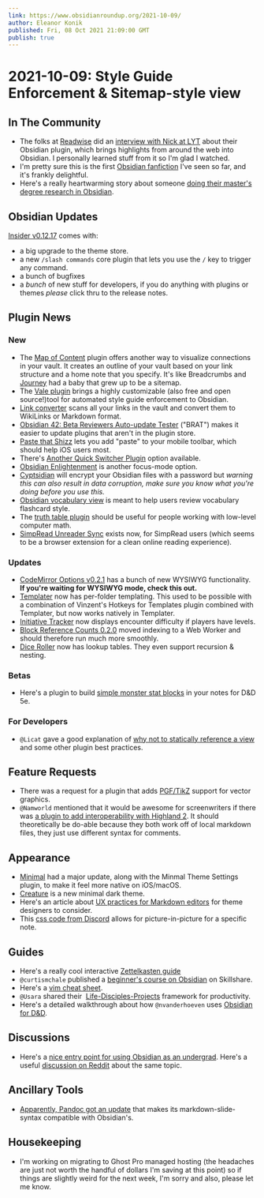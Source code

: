 ```yaml
---
link: https://www.obsidianroundup.org/2021-10-09/
author: Eleanor Konik
published: Fri, 08 Oct 2021 21:09:00 GMT
publish: true
---
```


# 2021-10-09: Style Guide Enforcement & Sitemap-style view

## In The Community

-   The folks at [Readwise](https://readwise.io/i/ac9) did an [interview with Nick at LYT](https://www.youtube.com/watch?v=n12iIZwL4S4) about their Obsidian plugin, which brings highlights from around the web into Obsidian. I personally learned stuff from it so I'm glad I watched.
-   I'm pretty sure this is the first [Obsidian fanfiction](http://discordapp.com/channels/686053708261228577/805952223124520961/893614070165540874) I've seen so far, and it's frankly delightful.
-   Here's a really heartwarming story about someone [doing their master's degree research in Obsidian](https://www.reddit.com/r/ObsidianMD/comments/q37y8u/practical_results_obsidian_helped_me_write_my/).

## Obsidian Updates

[Insider v0.12.17](https://forum.obsidian.md/t/obsidian-release-v0-12-17-insider-build/25270) comes with:

-   a big upgrade to the theme store.
-   a new `/slash commands` core plugin that lets you use the `/` key to trigger any command.
-   a bunch of bugfixes
-   a _bunch_ of new stuff for developers, if you do anything with plugins or themes _please_ click thru to the release notes.

## Plugin News

### New

-   The [Map of Content](https://github.com/Robin-Haupt-1/Obsidian-Map-of-Content) plugin offers another way to visualize connections in your vault. It creates an outline of your vault based on your link structure and a home note that you specify. It's like Breadcrumbs and [Journey](https://publish.obsidian.md/alexisrondeau/Obsidian+Journey+Plugin) had a baby that grew up to be a sitemap.
-   The [Vale plugin](https://github.com/marcusolsson/obsidian-vale) brings a highly customizable (also free and open source!)tool for automated style guide enforcement to Obsidian.
-   [Link converter](https://github.com/ozntel/obsidian-link-converter) scans all your links in the vault and convert them to WikiLinks or Markdown format.
-   [Obsidian 42: Beta Reviewers Auto-update Tester](https://github.com/TfTHacker/obsidian42-brat) ("BRAT") makes it easier to update plugins that aren't in the plugin store.
-   [Paste that Shizz](https://github.com/shabegom/paste-that-shizz) lets you add "paste" to your mobile toolbar, which should help iOS users most.
-   There's [Another Quick Switcher Plugin](https://github.com/tadashi-aikawa/obsidian-another-quick-switcher) option available.
-   [Obsidian Enlightenment](https://github.com/ryanjamurphy/enlightenment-obsidian) is another focus-mode option.
-   [Cyptsidian](https://github.com/triumphantomato/cryptsidian/) will encrypt your Obsidian files with a password but _warning this can also result in data corruption, make sure you know what you're doing before you use this._
-   [Obsidian vocabulary view](https://github.com/nnshi-s/obsidian-vocabulary-view-plugin) is meant to help users review vocabulary flashcard style.
-   The [truth table plugin](https://github.com/insertish/obsidian-truth-table-plugin) should be useful for people working with low-level computer math.
-   [SimpRead Unreader Sync](https://github.com/Kenshin/simpread-obsidian) exists now, for SimpRead users (which seems to be a browser extension for a clean online reading experience).

### Updates

-   [CodeMirror Options v0.2.1](https://github.com/nothingislost/obsidian-codemirror-options/releases/tag/0.2.1) has a bunch of new WYSIWYG functionality. **If you're waiting for WYSIWYG mode, check this out.**
-   [Templater](https://github.com/SilentVoid13/Templater) now has per-folder templating. This used to be possible with a combination of Vinzent's Hotkeys for Templates plugin combined with Templater, but now works natively in Templater.
-   [Initiative Tracker](https://github.com/valentine195/obsidian-initiative-tracker) now displays encounter difficulty if players have levels.
-   [Block Reference Counts 0.2.0](https://github.com/shabegom/obsidian-reference-count) moved indexing to a Web Worker and should therefore run much more smoothly.
-   [Dice Roller](https://github.com/valentine195/obsidian-dice-roller) now has lookup tables. They even support recursion & nesting.

### Betas

-   Here's a plugin to build [simple monster stat blocks](https://github.com/g-bauer/obsidian-quick-monsters) in your notes for D&D 5e.

### For Developers

-   `@Licat` gave a good explanation of [why not to statically reference a view](https://github.com/obsidianmd/obsidian-releases/pull/504) and some other plugin best practices.

## Feature Requests

-   There was a request for a plugin that adds [PGF/TikZ](https://forum.obsidian.md/t/tikz-support/9601) support for vector graphics.
-   `@Namworld` mentioned that it would be awesome for screenwriters if there was [a plugin to add interoperability with Highland 2](http://discordapp.com/channels/686053708261228577/805952223124520961/894587104846315600). It should theoretically be do-able because they both work off of local markdown files, they just use different syntax for comments.

## Appearance

-   [Minimal](https://github.com/kepano/obsidian-minimal) had a major update, along with the Minmal Theme Settings plugin, to make it feel more native on iOS/macOS.
-   [Creature](https://github.com/marcusolsson/obsidian-creature-theme) is a new minimal dark theme.
-   Here's an article about [UX practices for Markdown editors](https://css-tricks.com/considerations-for-using-markdown-writing-apps-on-static-sites/) for theme designers to consider.
-   This [css code from Discord](https://discord.com/channels/686053708261228577/702656734631821413/789297866769825883) allows for picture-in-picture for a specific note.

## Guides

-   Here's a really cool interactive [Zettelkasten guide](https://binnyva.com/zettelkasten/)
-   `@curtismchale` published a [beginner's course on Obsidian](https://www.skillshare.com/site/join?teacherRef=685311&via=teacher-referral&t=Getting-Started-with-Obsidian&sku=704822481) on Skillshare.
-   Here's a [vim cheat sheet](https://rumorscity.com/wp-content/uploads/2014/08/10-Best-VIM-Cheat-Sheet-02.jpg).
-   `@Usara` shared their  [Life-Disciples-Projects](https://github.com/uwidev/life-disciplines-projects) framework for productivity.
-   Here's a detailed walkthrough about how `@nvanderhoeven` uses [Obsidian for D&D](https://nicolevanderhoeven.com/blog/20210930-non-lazy-dms-use-obsidian-for-dnd/).

## Discussions

-   Here's a [nice entry point for using Obsidian as an undergrad](https://discord.com/channels/686053708261228577/722584061087842365/895123275611525160). Here's a useful [discussion on Reddit](https://www.reddit.com/r/ObsidianMD/comments/q25z8e/how_to_use_obsidian_for_university_whats_the_best/) about the same topic.

## Ancillary Tools

-   [Apparently, Pandoc got an update](http://discordapp.com/channels/686053708261228577/710585052769157141/894661122286821466) that makes its markdown-slide-syntax compatible with Obsidian's.

## Housekeeping

-   I'm working on migrating to Ghost Pro managed hosting (the headaches are just not worth the handful of dollars I'm saving at this point) so if things are slightly weird for the next week, I'm sorry and also, please let me know.